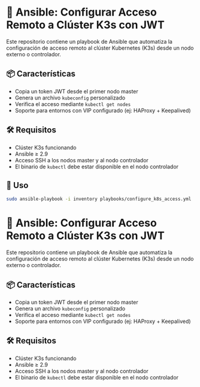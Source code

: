 # 🔐 Ansible: Configurar Acceso Remoto a Clúster K3s con JWT

Este repositorio contiene un playbook de Ansible que automatiza la configuración de acceso remoto al clúster Kubernetes (K3s) desde un nodo externo o controlador. 

## 📦 Características

- Copia un token JWT desde el primer nodo master
- Genera un archivo `kubeconfig` personalizado
- Verifica el acceso mediante `kubectl get nodes`
- Soporte para entornos con VIP configurado (ej: HAProxy + Keepalived)

## 🛠️ Requisitos

- Clúster K3s funcionando
- Ansible ≥ 2.9
- Acceso SSH a los nodos master y al nodo controlador
- El binario de `kubectl` debe estar disponible en el nodo controlador

## 🚀 Uso

```bash
sudo ansible-playbook -i inventory playbooks/configure_k8s_access.yml
```
# 🔐 Ansible: Configurar Acceso Remoto a Clúster K3s con JWT

Este repositorio contiene un playbook de Ansible que automatiza la configuración de acceso remoto al clúster Kubernetes (K3s) desde un nodo externo o controlador. 

## 📦 Características

- Copia un token JWT desde el primer nodo master
- Genera un archivo `kubeconfig` personalizado
- Verifica el acceso mediante `kubectl get nodes`
- Soporte para entornos con VIP configurado (ej: HAProxy + Keepalived)

## 🛠️ Requisitos

- Clúster K3s funcionando
- Ansible ≥ 2.9
- Acceso SSH a los nodos master y al nodo controlador
- El binario de `kubectl` debe estar disponible en el nodo controlador
